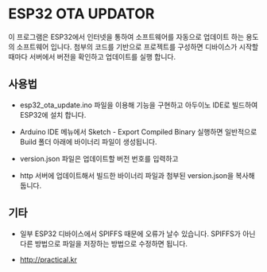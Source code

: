 # ESP32 OTA UPDATOR
이 프로그램은 ESP32에서 인터넷을 통하여 소프트웨어를 자동으로 업데이트 하는 용도의 소프트웨어 입니다. 첨부의 코드를 기반으로 프로젝트를 구성하면 디바이스가 시작할때마다 서버에서 버전을 확인하고 업데이트를 실행 합니다.

## 사용법  
- esp32_ota_update.ino 파일을 이용해 기능을 구현하고 아두이노 IDE로 빌드하여 ESP32에 설치 합니다.

- Arduino IDE 메뉴에서 Sketch - Export Compiled Binary 실행하면 일반적으로 Build 폴더 아래에 바이너리 파일이 생성됩니다.

- version.json 파일은 업데이트할 버전 번호를 입력하고
  
- http 서버에 업데이트해서 빌드한 바이너리 파일과 첨부된 version.json을 복사해둡니다.

## 기타
- 일부 ESP32 디바이스에서 SPIFFS 때문에  오류가 날수 있습니다. SPIFFS가 아닌 다른 방법으로 파일을 저장하는 방법으로 수정하면 됩니다.

- http://practical.kr
